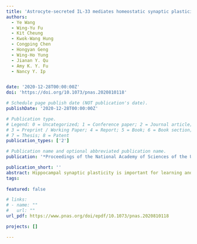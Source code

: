 ```yaml
---
title: 'Astrocyte-secreted IL-33 mediates homeostatic synaptic plasticity in the adult hippocampus'
authors:
  - Ye Wang
  - Wing-Yu Fu
  - Kit Cheung
  - Kwok-Wang Hung
  - Congping Chen
  - Hongyan Geng
  - Wing-Ho Yung
  - Jianan Y. Qu
  - Amy K. Y. Fu
  - Nancy Y. Ip


date: '2020-12-28T00:00:00Z'
doi: 'https://doi.org/10.1073/pnas.2020810118'

# Schedule page publish date (NOT publication's date).
publishDate: '2020-12-28T00:00:00Z'

# Publication type.
# Legend: 0 = Uncategorized; 1 = Conference paper; 2 = Journal article;
# 3 = Preprint / Working Paper; 4 = Report; 5 = Book; 6 = Book section;
# 7 = Thesis; 8 = Patent
publication_types: ['2']

# Publication name and optional abbreviated publication name.
publication: '*Proceedings of the National Academy of Sciences of the United States of America*, V.118, (2021) '

publication_short: ''
abstract: Hippocampal synaptic plasticity is important for learning and memory formation. Homeostatic synaptic plasticity is a specific form of synaptic plasticity that is induced upon prolonged changes in neuronal activity to maintain network homeostasis. While astrocytes are important regulators of synaptic transmission and plasticity, it is largely unclear how they interact with neurons to regulate synaptic plasticity at the circuit level. Here, we show that neuronal activity blockade selectively increases the expression and secretion of IL-33 (interleukin-33) by astrocytes in the hippocampal cornu ammonis 1 (CA1) subregion. This IL-33 stimulates an increase in excitatory synapses and neurotransmission through the activation of neuronal IL-33 receptor complex and synaptic recruitment of the scaffold protein PSD-95. We found that acute administration of tetrodotoxin in hippocampal slices or inhibition of hippocampal CA1 excitatory neurons by optogenetic manipulation increases IL-33 expression in CA1 astrocytes. Furthermore, IL-33 administration in vivo promotes the formation of functional excitatory synapses in hippocampal CA1 neurons, whereas conditional knockout of IL-33 in CA1 astrocytes decreases the number of excitatory synapses therein. Importantly, blockade of IL-33 and its receptor signaling in vivo by intracerebroventricular administration of its decoy receptor inhibits homeostatic synaptic plasticity in CA1 pyramidal neurons and impairs spatial memory formation in mice. These results collectively reveal an important role of astrocytic IL-33 in mediating the negative-feedback signaling mechanism in homeostatic synaptic plasticity, providing insights into how astrocytes maintain hippocampal network homeostasis.
tags:
  
featured: false

# links:
# - name: ""
#   url: ""
url_pdf: https://www.pnas.org/doi/epdf/10.1073/pnas.2020810118

projects: []

---
```





